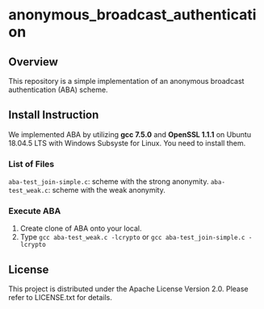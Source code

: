 # anonymous_broadcast_authentication

## Overview
This repository is a simple implementation of an anonymous broadcast authentication (ABA) scheme. 

## Install Instruction
We implemented ABA by utilizing **gcc 7.5.0** and **OpenSSL 1.1.1** on Ubuntu 18.04.5 LTS with Windows Subsyste for Linux. 
You need to install them. 

### List of Files
`aba-test_join-simple.c`: scheme with the strong anonymity. 
`aba-test_weak.c`: scheme with the weak anonymity. 

### Execute ABA
1. Create clone of ABA onto your local.
2. Type `gcc aba-test_weak.c -lcrypto` or `gcc aba-test_join-simple.c -lcrypto`

## License
This project is distributed under the Apache License Version 2.0. Please refer to LICENSE.txt for details.
